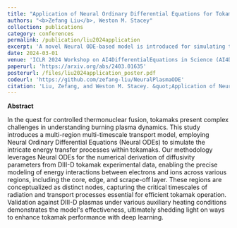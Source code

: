 ```yaml
---
title: "Application of Neural Ordinary Differential Equations for Tokamak Plasma Dynamics Analysis"
authors: "<b>Zefang Liu</b>, Weston M. Stacey"
collection: publications
category: conferences
permalink: /publication/liu2024application
excerpt: 'A novel Neural ODE-based model is introduced for simulating tokamak plasma dynamics, offering precise energy transfer analysis crucial for advancing controlled thermonuclear fusion.'
date: 2024-03-01
venue: 'ICLR 2024 Workshop on AI4DifferentialEquations in Science (AI4DiffEqtnsInSci)'
paperurl: 'https://arxiv.org/abs/2403.01635'
posterurl: /files/liu2024application_poster.pdf
codeurl: 'https://github.com/zefang-liu/NeuralPlasmaODE'
citation: 'Liu, Zefang, and Weston M. Stacey. &quot;Application of Neural Ordinary Differential Equations for Tokamak Plasma Dynamics Analysis.&quot; <i>arXiv preprint arXiv:2403.01635</i> (2024).'
---
```


**Abstract**

In the quest for controlled thermonuclear fusion, tokamaks present complex challenges in understanding burning plasma dynamics. This study introduces a multi-region multi-timescale transport model, employing Neural Ordinary Differential Equations (Neural ODEs) to simulate the intricate energy transfer processes within tokamaks. Our methodology leverages Neural ODEs for the numerical derivation of diffusivity parameters from DIII-D tokamak experimental data, enabling the precise modeling of energy interactions between electrons and ions across various regions, including the core, edge, and scrape-off layer. These regions are conceptualized as distinct nodes, capturing the critical timescales of radiation and transport processes essential for efficient tokamak operation. Validation against DIII-D plasmas under various auxiliary heating conditions demonstrates the model's effectiveness, ultimately shedding light on ways to enhance tokamak performance with deep learning.
